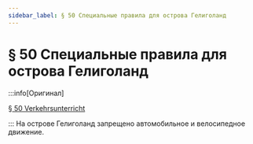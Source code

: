 ```yaml
---
sidebar_label: § 50 Специальные правила для острова Гелиголанд
---
```


# § 50 Специальные правила для острова Гелиголанд

:::info[Оригинал]

[§ 50 Verkehrsunterricht](https://www.gesetze-im-internet.de/stvo_2013/__50.html)

:::
На острове Гелиголанд запрещено автомобильное и велосипедное движение.
